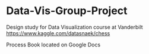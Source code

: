 # Data-Vis-Group-Project
Design study for Data Visualization course at Vanderbilt
https://www.kaggle.com/datasnaek/chess

Process Book located on Google Docs
